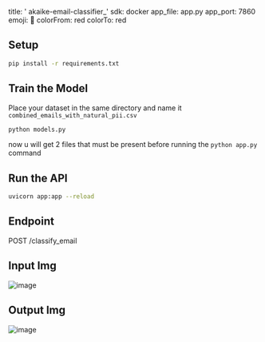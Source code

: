 title: ' akaike-email-classifier_'
sdk: docker
app_file: app.py
app_port: 7860
emoji: 🏃
colorFrom: red
colorTo: red

## Setup
```bash
pip install -r requirements.txt
```

## Train the Model
Place your dataset in the same directory and name it `combined_emails_with_natural_pii.csv`


```bash
python models.py
```
now u will get 2 files that must be present before running the `python app.py` command

## Run the API
```bash
uvicorn app:app --reload
```

## Endpoint
POST /classify_email

## Input Img
![image](https://github.com/user-attachments/assets/b22fd351-2dd7-4fb4-b47c-0f383698f04c)

## Output Img
![image](https://github.com/user-attachments/assets/9bf6d9d4-e98d-4ca1-a0de-a14854f918ae)

